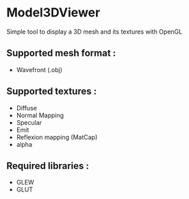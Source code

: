 Model3DViewer
=============

Simple tool to display a 3D mesh and its textures with OpenGL

## Supported mesh format :
- Wavefront (.obj)

## Supported textures :
- Diffuse
- Normal Mapping
- Specular
- Emit
- Reflexion mapping (MatCap)
- alpha

## Required libraries :
- GLEW
- GLUT
